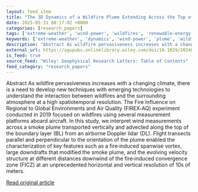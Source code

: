 ```yaml
---
layout: feed_item
title: "The 3D Dynamics of a Wildfire Plume Extending Across the Top of the Planetary Boundary Layer Using an Airborne Doppler Lidar"
date: 2025-05-31 08:17:02 +0000
categories: [research_papers]
tags: ['extreme-weather', 'wind-power', 'wildfires', 'renewable-energy', 'urgent']
keywords: ['extreme-weather', 'dynamics', 'wind-power', 'plume', 'wildfires', 'renewable-energy', 'wildfire', 'urgent']
description: "Abstract As wildfire pervasiveness increases with a changing climate, there is a need to develop new techniques with emerging technologies to understand the ..."
external_url: https://agupubs.onlinelibrary.wiley.com/doi/10.1029/2024GL113068?af=R
is_feed: true
source_feed: "Wiley: Geophysical Research Letters: Table of Contents"
feed_category: "research_papers"
---
```


Abstract As wildfire pervasiveness increases with a changing climate, there is a need to develop new techniques with emerging technologies to understand the interaction between wildfires and the surrounding atmosphere at a high spatiotemporal resolution. The Fire Influence on Regional to Global Environments and Air Quality (FIREX‐AQ) experiment conducted in 2019 focused on wildfires using several measurement platforms aboard aircraft. In this study, we interpret wind measurements across a smoke plume transported vertically and advected along the top of the boundary layer (BL) from an airborne Doppler lidar (DL). Flight transects parallel and perpendicular to the orientation of the plume enabled the characterization of key features such as a fire‐induced spanwise vortex, large downdrafts that modified the smoke plume, and the evolving velocity structure at different distances downwind of the fire‐induced convergence zone (FICZ) at an unprecedented horizontal and vertical resolution of 10s of meters.

[Read original article](https://agupubs.onlinelibrary.wiley.com/doi/10.1029/2024GL113068?af=R)
